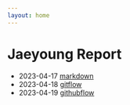 ```yaml
---
layout: home
---
```


# Jaeyoung Report   

* 2023-04-17 [markdown](markdown)
* 2023-04-18 [gitflow](gitflow)
* 2023-04-19 [githubflow](githubflow)